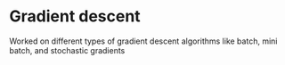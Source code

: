 # Gradient descent
Worked on different types of gradient descent algorithms like batch, mini batch, and stochastic gradients
